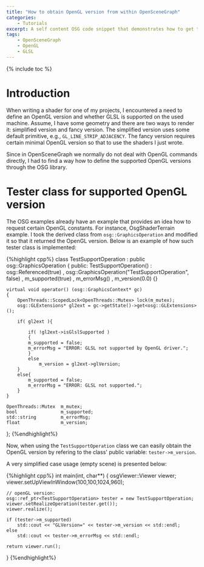 ```yaml
---
title: "How to obtain OpenGL version from within OpenSceneGraph"
categories: 
    - Tutorials
excerpt: A self content OSG code snippet that demonstrates how to get the OpenGL version with some explanations.
tags: 
    - OpenSceneGraph 
    - OpenGL
    - GLSL
---
```


{% include toc %}

# Introduction

When writing a shader for one of my projects, I encountered a need to define an OpenGL version and whether GLSL is supported on the used machine. Assume, I have some geometry and there are two ways to render it: simplified version and fancy version. The simplified version uses some default primitive, e.g., `GL_LINE_STRIP_ADJACENCY`. The fancy version requires certain minimal OpenGL version so that to use the shaders I just wrote. 

Since in OpenSceneGraph we normally do not deal with OpenGL commands directly, I had to find a way how to define the supported OpenGL versions through the OSG library.

# Tester class for supported OpenGL version

The OSG examples already have an example that provides an idea how to request certain OpenGL constants. For instance, OsgShaderTerrain example. I took the derived class from `osg::GraphicsOperation` and modified it so that it returned the OpenGL version. Below is an example of how such tester class is implemented:

{%highlight cpp%}
class TestSupportOperation : public osg::GraphicsOperation
{
public:
    TestSupportOperation()
        : osg::Referenced(true)
        , osg::GraphicsOperation("TestSupportOperation", false)
        , m_supported(true)
        , m_errorMsg()
        , m_version(0.0)
    {}

    virtual void operator() (osg::GraphicsContext* gc)
    {
        OpenThreads::ScopedLock<OpenThreads::Mutex> lock(m_mutex);
        osg::GLExtensions* gl2ext = gc->getState()->get<osg::GLExtensions>();

        if( gl2ext ){

            if( !gl2ext->isGlslSupported )
            {
            m_supported = false;
            m_errorMsg = "ERROR: GLSL not supported by OpenGL driver.";
            }
            else
                m_version = gl2ext->glVersion;
        }
        else{
            m_supported = false;
            m_errorMsg = "ERROR: GLSL not supported.";
        }
    }

    OpenThreads::Mutex  m_mutex;
    bool                m_supported;
    std::string         m_errorMsg;
    float               m_version;
};
{%endhighlight%}

Now, when using the `TestSupportOperation` class we can easily obtain the OpenGL version by refering to the class' public variable: `tester->m_version`.

A very simplified case usage (empty scene) is presented below:

{%highlight cpp%}
int main(int, char**)
{
    osgViewer::Viewer viewer;
    viewer.setUpViewInWindow(100,100,1024,960);

    // openGL version:
    osg::ref_ptr<TestSupportOperation> tester = new TestSupportOperation;
    viewer.setRealizeOperation(tester.get());
    viewer.realize();

    if (tester->m_supported)
        std::cout << "GLVersion=" << tester->m_version << std::endl;
    else
        std::cout << tester->m_errorMsg << std::endl;

    return viewer.run();
}
{%endhighlight%}
